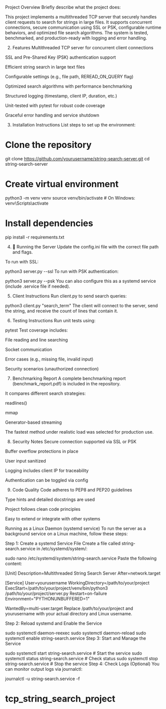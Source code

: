 Project Overview
Briefly describe what the project does:

This project implements a multithreaded TCP server that securely handles client requests to search for strings in large files. It supports concurrent connections, secure communication using SSL or PSK, configurable runtime behaviors, and optimized file search algorithms. The system is tested, benchmarked, and production-ready with logging and error handling.

2. Features
Multithreaded TCP server for concurrent client connections

SSL and Pre-Shared Key (PSK) authentication support

Efficient string search in large text files

Configurable settings (e.g., file path, REREAD_ON_QUERY flag)

Optimized search algorithms with performance benchmarking

Structured logging (timestamp, client IP, duration, etc.)

Unit-tested with pytest for robust code coverage

Graceful error handling and service shutdown

3. Installation Instructions
List steps to set up the environment:

# Clone the repository
git clone https://github.com/yourusername/string-search-server.git
cd string-search-server

# Create virtual environment
python3 -m venv venv
source venv/bin/activate  # On Windows: venv\Scripts\activate

# Install dependencies
pip install -r requirements.txt

4. 🏁 Running the Server
Update the config.ini file with the correct file path and flags.

To run with SSL:

python3 server.py --ssl
To run with PSK authentication:


python3 server.py --psk
You can also configure this as a systemd service (include  .service file if needed).

5.  Client Instructions
Run client.py to send search queries:


python3 client.py "search_term"
The client will connect to the server, send the string, and receive the count of lines that contain it.

6.  Testing Instructions
Run unit tests using:


pytest
Test coverage includes:

File reading and line searching

Socket communication

Error cases (e.g., missing file, invalid input)

Security scenarios (unauthorized connection)

7.  Benchmarking Report
A complete benchmarking report (benchmark_report.pdf) is included in the repository.

It compares different search strategies:

readlines()

mmap

Generator-based streaming

The fastest method under realistic load was selected for production use.

8. Security Notes
Secure connection supported via SSL or PSK

Buffer overflow protections in place

User input sanitized

Logging includes client IP for traceability

Authentication can be toggled via config

9. Code Quality
Code adheres to PEP8 and PEP20 guidelines

Type hints and detailed docstrings are used

Project follows clean code principles

Easy to extend or integrate with other systems


Running as a Linux Daemon (systemd service)
To run the server as a background service on a Linux machine, follow these steps:

 Step 1: Create a systemd Service File
Create a file called string-search.service in /etc/systemd/system/:


sudo nano /etc/systemd/system/string-search.service
Paste the following content:


[Unit]
Description=Multithreaded String Search Server
After=network.target

[Service]
User=yourusername
WorkingDirectory=/path/to/your/project
ExecStart=/path/to/your/project/venv/bin/python3 /path/to/your/project/server.py
Restart=on-failure
Environment="PYTHONUNBUFFERED=1"


WantedBy=multi-user.target
 Replace /path/to/your/project and yourusername with your actual directory and Linux username.

 Step 2: Reload systemd and Enable the Service

sudo systemctl daemon-reexec
sudo systemctl daemon-reload
sudo systemctl enable string-search.service
 Step 3: Start and Manage the Service

sudo systemctl start string-search.service   # Start the service
sudo systemctl status string-search.service  # Check status
sudo systemctl stop string-search.service    # Stop the service
 Step 4: Check Logs (Optional)
You can monitor output logs via journalctl:

journalctl -u string-search.service -f



# tcp_string_search_project
